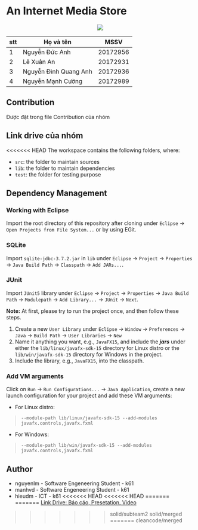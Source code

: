 #  An Internet Media Store
<p align="center">
  <img src="assets/images/aims_cover_image.png" />
</p>

| stt | Họ và tên             | MSSV     |
| --- | --------------------- | -------- |
| 1   | Nguyễn Đức Anh        | 20172956 |
| 2   | Lê Xuân An            | 20172931 |
| 3   | Nguyễn Đình Quang Anh | 20172936 |
| 4   | Nguyễn Mạnh Cường     | 20172989 |

## Contribution

Được đặt trong file Contribution của nhóm
## Link drive của nhóm

<<<<<<< HEAD
The workspace contains the following folders, where:

- `src`: the folder to maintain sources
- `lib`: the folder to maintain dependencies
- `test`: the folder for testing purpose

## Dependency Management
### Working with Eclipse
Import the root directory of this repository after cloning under `Eclipse` -> `Open Projects from File System...` or by using EGit.

### SQLite
Import `sqlite-jdbc-3.7.2.jar` in `lib` under `Eclipse` -> `Project` -> `Properties` -> `Java Build Path` -> `Classpath` -> `Add JARs...`.


### JUnit
Import `JUnit5` library under `Eclipse` -> `Project` -> `Properties` -> `Java Build Path` -> `Modulepath` -> `Add Library...` -> `JUnit` -> `Next`.


**Note:** At first, please try to run the project once, and then follow these steps.
1. Create a new `User Library` under `Eclipse` -> `Window` -> `Preferences` -> `Java` -> `Build Path` -> `User Libraries` -> `New`
2. Name it anything you want, e.g., `JavaFX15`, and include the ***jars*** under either the `lib/linux/javafx-sdk-15` directory for Linux distro or the `lib/win/javafx-sdk-15` directory for Windows in the project.
3. Include the library, e.g., `JavaFX15`, into the classpath.

### Add VM arguments
Click on `Run` -> `Run Configurations...`  -> `Java Application`, create a new launch configuration for your project and add these VM arguments:
- For Linux distro: 
> `--module-path lib/linux/javafx-sdk-15 --add-modules javafx.controls,javafx.fxml`
- For Windows:
> `--module-path lib/win/javafx-sdk-15 --add-modules javafx.controls,javafx.fxml`

## Author
- nguyenlm - Software Engeneering Student - k61
- manhvd   - Software Engeneering Student - k61
- hieudm   - ICT - k61
<<<<<<< HEAD
<<<<<<< HEAD
=======
=======
[Link Drive: Báo cáo, Presetation, Video](https://drive.google.com/drive/folders/1H57cviWPkO1iKE4HnHHfr72_k01Mm1Pj)
>>>>>>> solid/subteam2
>>>>>>> solid/merged
=======
>>>>>>> cleancode/merged
